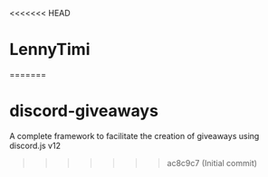<<<<<<< HEAD
# LennyTimi
=======
# discord-giveaways
A complete framework to facilitate the creation of giveaways using discord.js v12
>>>>>>> ac8c9c7 (Initial commit)
